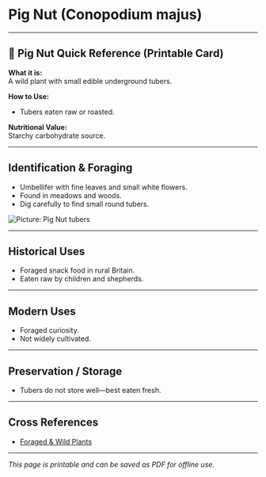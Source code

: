 # Pig Nut (Conopodium majus)

---

## 📜 Pig Nut Quick Reference (Printable Card)

**What it is:**  
A wild plant with small edible underground tubers.  

**How to Use:**  
- Tubers eaten raw or roasted.  

**Nutritional Value:**  
Starchy carbohydrate source.  

---

## Identification & Foraging  

- Umbellifer with fine leaves and small white flowers.  
- Found in meadows and woods.  
- Dig carefully to find small round tubers.  

![Picture: Pig Nut tubers](placeholder-pig-nut.jpg)

---

## Historical Uses  

- Foraged snack food in rural Britain.  
- Eaten raw by children and shepherds.  

---

## Modern Uses  

- Foraged curiosity.  
- Not widely cultivated.  

---

## Preservation / Storage  

- Tubers do not store well—best eaten fresh.  

---

## Cross References  

- [Foraged & Wild Plants](plants_foraging.md)  

---

*This page is printable and can be saved as PDF for offline use.*
